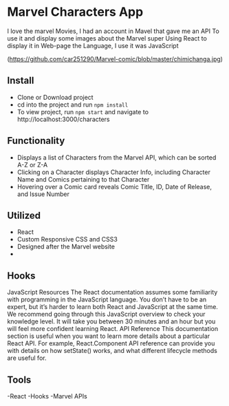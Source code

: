 # Marvel Characters App
I love the marvel Movies, I had an account in Mavel that gave me an API To use it and display some images about the Marvel super Using React to display it in Web-page the Language, I use it was JavaScript

(https://github.com/car251290/Marvel-comic/blob/master/chimichanga.jpg)

## Install

- Clone or Download project
- cd into the project and run `npm install`
- To view project, run `npm start` and navigate to http://localhost:3000/characters

## Functionality

- Displays a list of Characters from the Marvel API, which can be sorted A-Z or Z-A
- Clicking on a Character displays Character Info, including Character Name and Comics pertaining to that Character
- Hovering over a Comic card reveals Comic Title, ID, Date of Release, and Issue Number

## Utilized

- React
- Custom Responsive CSS and CSS3
- Designed after the Marvel website
-
## Hooks
JavaScript Resources
The React documentation assumes some familiarity with programming in the JavaScript language. You don’t have to be an expert, but it’s harder to learn both React and JavaScript at the same time.
We recommend going through this JavaScript overview to check your knowledge level. It will take you between 30 minutes and an hour but you will feel more confident learning React.
API Reference
This documentation section is useful when you want to learn more details about a particular React API. For example, React.Component API reference can provide you with details on how setState() works, and what different lifecycle methods are useful for.


## Tools
-React
-Hooks
-Marvel APIs


